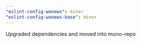 ```yaml
---
"eslint-config-wanews": minor
"eslint-config-wanews-base": minor
---
```


Upgraded dependencies and moved into mono-repo
